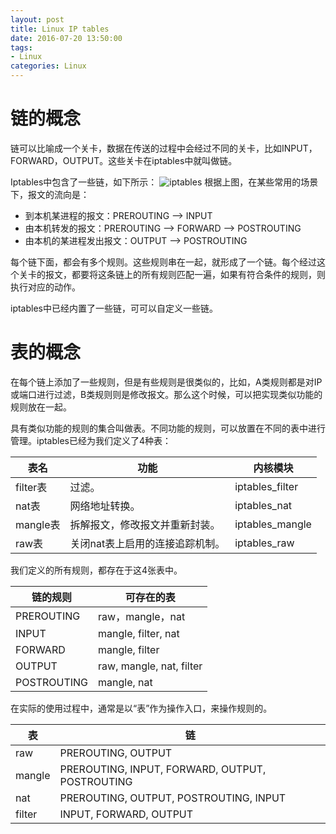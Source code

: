 ```yaml
---
layout: post
title: Linux IP tables
date: 2016-07-20 13:50:00
tags:
- Linux
categories: Linux
---
```



# 链的概念

链可以比喻成一个关卡，数据在传送的过程中会经过不同的关卡，比如INPUT，FORWARD，OUTPUT。这些关卡在iptables中就叫做链。

Iptables中包含了一些链，如下所示：
![iptables](http://www.zsythink.net/wp-content/uploads/2017/02/021217_0051_2.png)
根据上图，在某些常用的场景下，报文的流向是：
* 到本机某进程的报文：PREROUTING --> INPUT
* 由本机转发的报文：PREROUTING --> FORWARD --> POSTROUTING
* 由本机的某进程发出报文：OUTPUT --> POSTROUTING

每个链下面，都会有多个规则。这些规则串在一起，就形成了一个链。每个经过这个关卡的报文，都要将这条链上的所有规则匹配一遍，如果有符合条件的规则，则执行对应的动作。

iptables中已经内置了一些链，可可以自定义一些链。

# 表的概念
在每个链上添加了一些规则，但是有些规则是很类似的，比如，A类规则都是对IP或端口进行过滤，B类规则则是修改报文。那么这个时候，可以把实现类似功能的规则放在一起。

具有类似功能的规则的集合叫做表。不同功能的规则，可以放置在不同的表中进行管理。iptables已经为我们定义了4种表：

|     表名     |                         功能                           |        内核模块       |
| ------------ | ----------------------------------------------------- | --------------------  |
| filter表     | 过滤。                                                 | iptables_filter      |
| nat表        | 网络地址转换。                                          | iptables_nat         |
| mangle表     | 拆解报文，修改报文并重新封装。                           | iptables_mangle       |
| raw表        | 关闭nat表上启用的连接追踪机制。                          | iptables_raw          |

我们定义的所有规则，都存在于这4张表中。




|        链的规则       |                   可存在的表                      |   
| -------------------- | ------------------------------------------------ |
| PREROUTING           | raw，mangle，nat                                 |
| INPUT                | mangle, filter, nat                              |
| FORWARD              | mangle, filter                                   |
| OUTPUT               | raw, mangle, nat, filter                         |
| POSTROUTING          | mangle, nat                                      |

在实际的使用过程中，通常是以“表”作为操作入口，来操作规则的。

|       表       |                      链                          |        
| ------------- | ------------------------------------------------- |
| raw           | PREROUTING, OUTPUT                                |
| mangle        | PREROUTING, INPUT, FORWARD, OUTPUT, POSTROUTING   |
| nat           | PREROUTING, OUTPUT, POSTROUTING, INPUT            |
| filter        | INPUT, FORWARD, OUTPUT                            |



